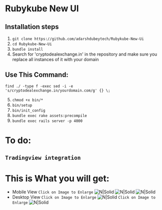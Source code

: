 # Rubykube New UI

## Installation steps

1. `git clone https://github.com/adarshdubeytech/Rubykube-New-Ui`
2. `cd Rubykube-New-Ui`
3. `bundle install`
4. Search for 'cryptodealexchange.in' in the repository and make sure you replace all instances of it with your domain
 ## Use This Command:
 `find ./ -type f -exec sed -i -e 's/cryptodealexchange.in/yourdomain.com/g' {} \;`

5. `chmod +x bin/*`
6. `bin/setup`
7. `bin/init_config`
8. `bundle exec rake assets:precompile`
9. `bundle exec rails server -p 4000`


# To do: 
## `Tradingview integration`


# This is What you will get:
- Mobile View
`Click on Image to Enlarge`
![N|Solid](https://adarshd711.github.io/1.png)
![N|Solid](https://adarshd711.github.io/2.png)
![N|Solid](https://adarshd711.github.io/3.png)
 - Desktop View
`Click on Image to Enlarge`
![N|Solid](https://adarshd711.github.io/4.png)
`Click on Image to Enlarge`
![N|Solid](https://adarshd711.github.io/5.png)
